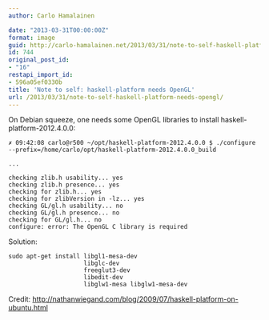 ```yaml
---
author: Carlo Hamalainen

date: "2013-03-31T00:00:00Z"
format: image
guid: http://carlo-hamalainen.net/2013/03/31/note-to-self-haskell-platform-needs-opengl/
id: 744
original_post_id:
- "16"
restapi_import_id:
- 596a05ef0330b
title: 'Note to self: haskell-platform needs OpenGL'
url: /2013/03/31/note-to-self-haskell-platform-needs-opengl/
---
```

On Debian squeeze, one needs some OpenGL libraries to install haskell-platform-2012.4.0.0: 

```
✗ 09:42:08 carlo@r500 ~/opt/haskell-platform-2012.4.0.0 $ ./configure --prefix=/home/carlo/opt/haskell-platform-2012.4.0.0_build

...

checking zlib.h usability... yes
checking zlib.h presence... yes
checking for zlib.h... yes
checking for zlibVersion in -lz... yes
checking GL/gl.h usability... no
checking GL/gl.h presence... no
checking for GL/gl.h... no
configure: error: The OpenGL C library is required
```

Solution: 

```
sudo apt-get install libgl1-mesa-dev                    
                     libglc-dev                         
                     freeglut3-dev                      
                     libedit-dev                        
                     libglw1-mesa libglw1-mesa-dev
```

Credit: <http://nathanwiegand.com/blog/2009/07/haskell-platform-on-ubuntu.html>
